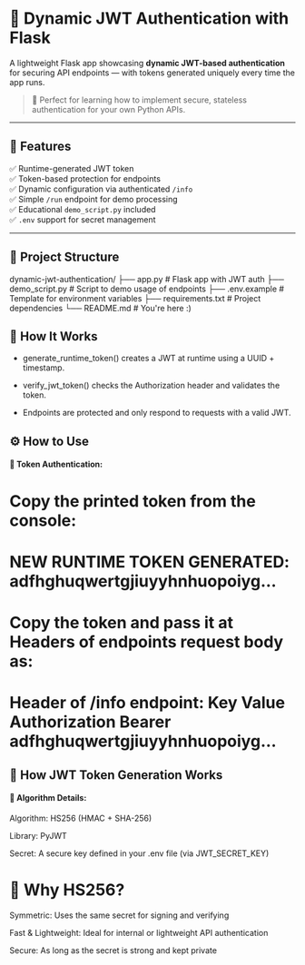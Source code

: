 # 🔐 Dynamic JWT Authentication with Flask

A lightweight Flask app showcasing **dynamic JWT-based authentication** for securing API endpoints — with tokens generated uniquely every time the app runs.

> 🧠 Perfect for learning how to implement secure, stateless authentication for your own Python APIs.

---

## 🚀 Features

✅ Runtime-generated JWT token  
✅ Token-based protection for endpoints  
✅ Dynamic configuration via authenticated `/info`  
✅ Simple `/run` endpoint for demo processing  
✅ Educational `demo_script.py` included  
✅ `.env` support for secret management

---

## 📂 Project Structure

dynamic-jwt-authentication/
├── app.py # Flask app with JWT auth
├── demo_script.py # Script to demo usage of endpoints
├── .env.example # Template for environment variables
├── requirements.txt # Project dependencies
└── README.md # You're here :)

## 🧠 How It Works

- generate_runtime_token() creates a JWT at runtime using a UUID + timestamp.

- verify_jwt_token() checks the Authorization header and validates the token.

- Endpoints are protected and only respond to requests with a valid JWT.

## ⚙️ How to Use

#### 🔐 Token Authentication:

Copy the printed token from the console:
==================================================
NEW RUNTIME TOKEN GENERATED:
adfhghuqwertgjiuyyhnhuopoiyg...
==================================================

Copy the token and pass it at Headers of endpoints request body as:
==================================================
Header of /info endpoint:
Key                         Value
Authorization            Bearer adfhghuqwertgjiuyyhnhuopoiyg...
==================================================

## 🧬 How JWT Token Generation Works
#### 🔐 Algorithm Details:

Algorithm: HS256 (HMAC + SHA-256)

Library: PyJWT

Secret: A secure key defined in your .env file (via JWT_SECRET_KEY)

# 🔑 Why HS256?

Symmetric: Uses the same secret for signing and verifying

Fast & Lightweight: Ideal for internal or lightweight API authentication

Secure: As long as the secret is strong and kept private
